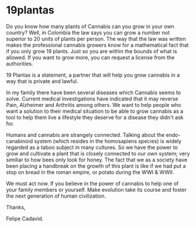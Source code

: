 # 19plantas


Do you know how many plants of Cannabis can you grow in your own country? Well, in Colombia the law says you can grow a number not superior to 20 units of plants per person. The way that the law was written makes the professional cannabis growers know for a mathematical fact that if you only grow 19 plants. Just so you are within the bounds of what is allowed. If you want to grow more, you can request a license from the authorities. 

19 Plantas is a statement, a partner that will help you grow cannabis in a way that is private and lawful. 

In my family there have been several diseases which Cannabis seems to solve. Current medical investigations have indicated that it may reverse Pain, Alzheimer and Arthritis among others. We want to help people who want a solution to their medical situation to be able to grow cannabis as a tool to help them live a lifestyle they deserve for a disease they didn't ask for. 

Humans and cannabis are strangely connected. Talking about the endo-canabinoid system (which resides in the homosapiens species) is widely regarded as a taboo subject in many cultures. So we have the power to grow and cultivate a plant that is closely connected to our own system; very similiar to how bees only look for honey. The fact that we as a society have been placing a handbreak on the growth of this plant is like if we had put a stop on bread in the roman empire, or potato during the WWI & WWII. 

We must act now. If you believe in the power of cannabis to help one of your family members or yourself. Make evolution take its course and foster the next generation of human civilization. 

Thanks, 

Felipe Cadavid.
